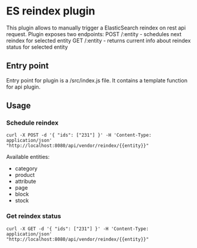 # ES reindex plugin
This plugin allows to manually trigger a ElasticSearch
reindex on rest api request.
Plugin exposes two endpoints:
POST /:entity - schedules next reindex for selected entity
GET /:entity - returns current info about reindex status for selected entity

## Entry point
Entry point for plugin is a /src/index.js file. It contains a template function
for api plugin.

## Usage

### Schedule reindex
```shell script
curl -X POST -d '{ "ids": ["231"] }' -H 'Content-Type: application/json' "http://localhost:8080/api/vendor/reindex/{{entity}}"
```

Available entities:
- category
- product
- attribute
- page
- block
- stock

### Get reindex status
```shell script
curl -X GET -d '{ "ids": ["231"] }' -H 'Content-Type: application/json' "http://localhost:8080/api/vendor/reindex/{{entity}}"
```

